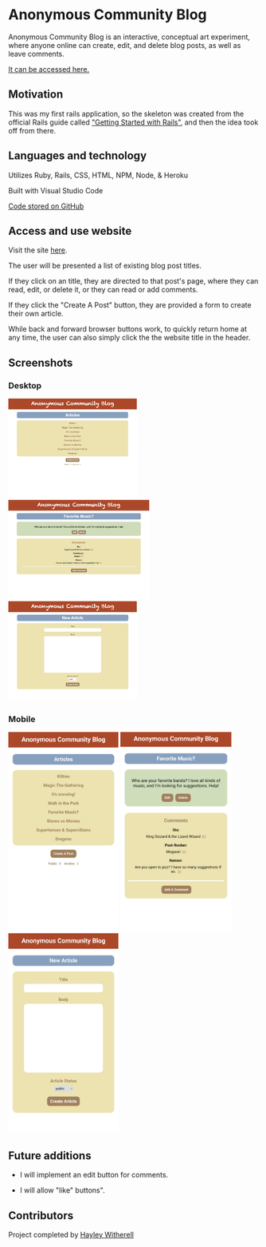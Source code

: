# Anonymous Community Blog

Anonymous Community Blog is an interactive, conceptual art experiment, where anyone online can create, edit, and delete blog posts, as well as leave comments.

[It can be accessed here.](https://rails-fun.herokuapp.com/)

## Motivation

This was my first rails application, so the skeleton was created from the official Rails guide called ["Getting Started with Rails"](https://guides.rubyonrails.org/getting_started.html), and then the idea took off from there.

## Languages and technology

Utilizes Ruby, Rails, CSS, HTML, NPM, Node, & Heroku

Built with Visual Studio Code

[Code stored on GitHub](https://github.com/hayleyskyland/rails_fun)

## Access and use website

Visit the site [here](https://rails-fun.herokuapp.com/).

The user will be presented a list of existing blog post titles.

If they click on an title, they are directed to that post's page, where they can read, edit, or delete it, or they can read or add comments.

If they click the "Create A Post" button, they are provided a form to create their own article.

While back and forward browser buttons work, to quickly return home at any time, the user can also simply click the the website title in the header.

## Screenshots

### Desktop

<p>
  <img src="./app/assets/images/desktop-home.png" alt="desktop home screenshot" height="200"/>
  <img src="./app/assets/images/desktop-article.png" alt="desktop article screenshot" height="200"/>
  <img src="./app/assets/images/desktop-new.png" alt="desktop new post screenshot" height="200"/>
</p>

### Mobile

<p>
  <img src="./app/assets/images/mobile-home.png" alt="mobile home screenshot" height="400"/>
  <img src="./app/assets/images/mobile-article.png" alt="mobile article screenshot" height="400"/>
  <img src="./app/assets/images/mobile-new.png" alt="mobile new post screenshot" height="400"/>
</p>

## Future additions

* I will implement an edit button for comments.

* I will allow "like" buttons".

## Contributors

Project completed by [Hayley Witherell](https://github.com/hayleyw7)

